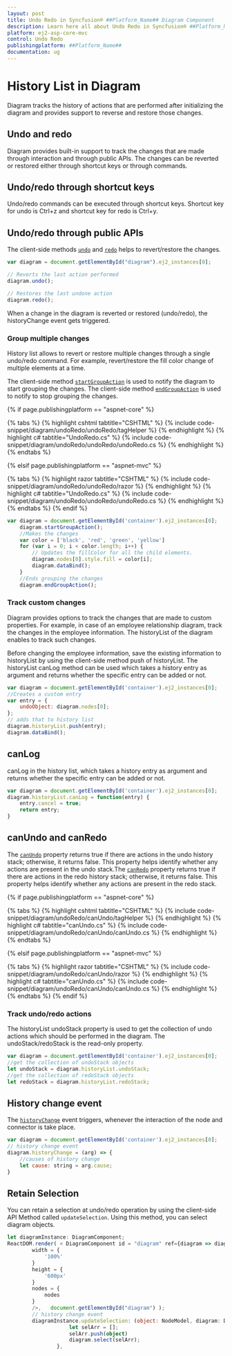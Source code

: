 ```yaml
---
layout: post
title: Undo Redo in Syncfusion® ##Platform_Name## Diagram Component
description: Learn here all about Undo Redo in Syncfusion® ##Platform_Name## Diagram component of Syncfusion Essential® JS 2 and more.
platform: ej2-asp-core-mvc
control: Undo Redo
publishingplatform: ##Platform_Name##
documentation: ug
---
```



# History List in Diagram

Diagram tracks the history of actions that are performed after initializing the diagram and provides support to reverse and restore those changes.

## Undo and redo

Diagram provides built-in support to track the changes that are made through interaction and through public APIs. The changes can be reverted or restored either through shortcut keys or through commands.

## Undo/redo through shortcut keys

Undo/redo commands can be executed through shortcut keys. Shortcut key for undo is Ctrl+z and shortcut key for redo is Ctrl+y.

## Undo/redo through public APIs

The client-side methods [`undo`](../api/diagram) and [`redo`](../api/diagram) helps to revert/restore the changes.

``` javascript
var diagram = document.getElementById("diagram").ej2_instances[0];

// Reverts the last action performed
diagram.undo();

// Restores the last undone action
diagram.redo();
```

When a change in the diagram is reverted or restored (undo/redo), the historyChange event gets triggered.

### Group multiple changes

History list allows to revert or restore multiple changes through a single undo/redo command. For example, revert/restore the fill color change of multiple elements at a time.

The client-side method [`startGroupAction`](../api/diagram) is used to notify the diagram to start grouping the changes. The client-side method [`endGroupAction`](../api/diagram) is used to notify to stop grouping the changes.

{% if page.publishingplatform == "aspnet-core" %}

{% tabs %}
{% highlight cshtml tabtitle="CSHTML" %}
{% include code-snippet/diagram/undoRedo/undoRedo/tagHelper %}
{% endhighlight %}
{% highlight c# tabtitle="UndoRedo.cs" %}
{% include code-snippet/diagram/undoRedo/undoRedo/undoRedo.cs %}
{% endhighlight %}
{% endtabs %}

{% elsif page.publishingplatform == "aspnet-mvc" %}

{% tabs %}
{% highlight razor tabtitle="CSHTML" %}
{% include code-snippet/diagram/undoRedo/undoRedo/razor %}
{% endhighlight %}
{% highlight c# tabtitle="UndoRedo.cs" %}
{% include code-snippet/diagram/undoRedo/undoRedo/undoRedo.cs %}
{% endhighlight %}
{% endtabs %}
{% endif %}



```javascript
var diagram = document.getElementById('container').ej2_instances[0];
    diagram.startGroupAction();
    //Makes the changes
    var color = ['black', 'red', 'green', 'yellow']
    for (var i = 0; i < color.length; i++) {
        // Updates the fillColor for all the child elements.
        diagram.nodes[0].style.fill = color[i];
        diagram.dataBind();
    }
    //Ends grouping the changes
    diagram.endGroupAction();
```

### Track custom changes

Diagram provides options to track the changes that are made to custom properties. For example, in case of an employee relationship diagram, track the changes in the employee information. The historyList of the diagram enables to track such changes.

Before changing the employee information, save the existing information to historyList by using the client-side method push of historyList. The historyList canLog method can be used which takes a history entry as argument and returns whether the specific entry can be added or not.

```javascript
var diagram = document.getElementById('container').ej2_instances[0];
//Creates a custom entry
var entry = {
    undoObject: diagram.nodes[0];
};
// adds that to history list
diagram.historyList.push(entry);
diagram.dataBind();
```

## canLog

canLog in the history list, which takes a history entry as argument and returns whether the specific entry can be added or not.

```javascript
var diagram = document.getElementById('container').ej2_instances[0];
diagram.historyList.canLog = function(entry) {
    entry.cancel = true;
    return entry;
}
```

## canUndo and canRedo 

The [`canUndo`](https://helpej2.syncfusion.com/documentation/api/diagram/history/#canundo) property returns true if there are actions in the undo history stack; otherwise, it returns false. This property helps identify whether any actions are present in the undo stack.The [`canRedo`](https://helpej2.syncfusion.com/documentation/api/diagram/history/#canredo) property returns true if there are actions in the redo history stack; otherwise, it returns false. This property helps identify whether any actions are present in the redo stack.

{% if page.publishingplatform == "aspnet-core" %}

{% tabs %}
{% highlight cshtml tabtitle="CSHTML" %}
{% include code-snippet/diagram/undoRedo/canUndo/tagHelper %}
{% endhighlight %}
{% highlight c# tabtitle="canUndo.cs" %}
{% include code-snippet/diagram/undoRedo/canUndo/canUndo.cs %}
{% endhighlight %}
{% endtabs %}

{% elsif page.publishingplatform == "aspnet-mvc" %}

{% tabs %}
{% highlight razor tabtitle="CSHTML" %}
{% include code-snippet/diagram/undoRedo/canUndo/razor %}
{% endhighlight %}
{% highlight c# tabtitle="canUndo.cs" %}
{% include code-snippet/diagram/undoRedo/canUndo/canUndo.cs %}
{% endhighlight %}
{% endtabs %}
{% endif %}

### Track undo/redo actions

The historyList undoStack property is used to get the collection of undo actions which should be performed in the diagram. The undoStack/redoStack is the read-only property.

```javascript
var diagram = document.getElementById('container').ej2_instances[0];
//get the collection of undoStack objects
let undoStack = diagram.historyList.undoStack;
//get the collection of redoStack objects
let redoStack = diagram.historyList.redoStack;
```

## History change event

The [`historyChange`](../api/diagram) event triggers, whenever the interaction of the node and connector is take place.

```javascript
var diagram = document.getElementById('container').ej2_instances[0];
// history change event
diagram.historyChange = (arg) => {
    //causes of history change
    let cause: string = arg.cause;
}
```

## Retain Selection

You can retain a selection at undo/redo operation by using the client-side API Method called `updateSelection`.  Using this method, you can select diagram objects.

```typescript
let diagramInstance: DiagramComponent;
ReactDOM.render( < DiagramComponent id = "diagram" ref={diagram => diagramInstance = diagram}
        width = {
            '100%'
        }
        height = {
            '600px'
        }
        nodes = {
            nodes
        }
        />,   document.getElementById("diagram") );
        // history change event
        diagramInstance.updateSelection: (object: NodeModel, diagram: Diagram) => {
                    let selArr = [];
                    selArr.push(object)
                    diagram.select(selArr);
                },

```

